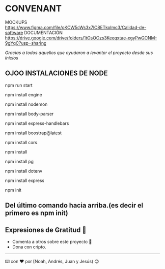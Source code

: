 # CONVENANT

MOCKUPS https://www.figma.com/file/oKCW5cWs3x7lC8ETkoImc3/Calidad-de-software
DOCUMENTACIÓN https://drive.google.com/drive/folders/1tOsOOzs3Keeqxtae-xgyPwGONM-9gYqC?usp=sharing


_Gracias a todos aquellos que ayudaron a levantar el proyecto desde sus inicios_

## OJOO INSTALACIONES DE NODE
npm run start

npm install engine

npm install nodemon

npm install body-parser

npm install express-handlebars

npm install boostrap@latest

npm install cors

npm install

npm install pg

npm install dotenv

npm install express

npm init
## Del último comando hacia arriba.(es decir el primero es npm init)



## Expresiones de Gratitud 🎁

* Comenta a otros sobre este proyecto 📢
* Dona con cripto.
---
⌨️ con ❤️ por [Noah, Andrés, Juan y Jesús) 😊
